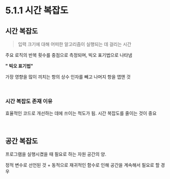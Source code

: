 # 5.1.1 시간 복잡도

## 시간 복잡도

> 입력 크기에 대해 어떠한 알고리즘이 실행되는 데 걸리는 시간

주요 로직의 반복 횟수를 중점으로 측정되며, 빅오 표기법으로 나타냄

**" 빅오 표기법"**

가장 영향을 많이 끼치는 항의 상수 인자를 빼고 나머지 항을 앱앤 것

<br>

### 시간 복잡도 존재 이유

효율적인 코드로 개선하는 데에 쓰이는 척도가 됨.
시간 복잡도를 줄이는 것이 중요

<br>

## 공간 복잡도

프로그램을 실행시켰을 때 필요로 하는 자원 공간의 양.

정적 변수로 선언된 것 + 동적으로 재귀적인 함수로 인해 공간을 계속해서 필요로 할 경우



